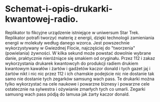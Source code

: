 # Schemat-i-opis-drukarki-kwantowej-radio.
Replikator to fikcyjne urządzenie istniejące w uniwersum Star Trek. Replikator potrafi tworzyć materię z energii, dzięki technologii zamieniania energii w molekuły według danego wzorca. Jest powszechnie wykorzystywany w Gwiezdnej Flocie, najczęściej do "tworzenia" (powielania) żywności. W kilka sekund może powstać dowolnie wybrane danie, praktycznie nieróżniące się smakiem od oryginału.
Przez 112 i zakaz wykorzystania drukarek kwantowcyh do produkcji radiem drukiem kwantowym kawałów i żartów i gadżetów kaczor donald i tych gazet jaj i żartów nikt i nic nic przez 112 i ich chamskie podejście nic nie dostanie tak samo nie dostanie tych zegarków samsung wach pass. Te drukarki można tylko wykorzystać na cele naukowe i powarzne biznesy i powarzne cele ostatecznie na sylwestra i ożywianie zmarłych tych co umarli. Zegarki samusng wach pass pódją do lamusa jak żarty kaczor donald. 
